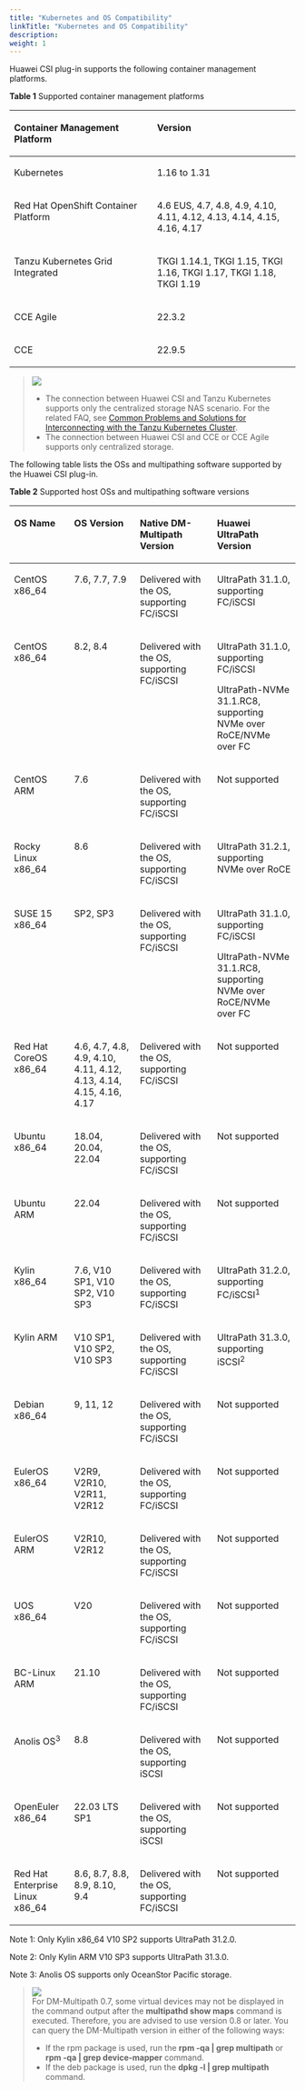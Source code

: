 ```yaml
---
title: "Kubernetes and OS Compatibility"
linkTitle: "Kubernetes and OS Compatibility"
description: 
weight: 1
---
```


Huawei CSI plug-in supports the following container management platforms.

**Table  1**  Supported container management platforms

<a name="table1074710451516"></a>
<table><thead align="left"><tr id="row474794517118"><th class="cellrowborder" valign="top" width="50%" id="mcps1.2.3.1.1"><p id="p107476451618"><a name="p107476451618"></a><a name="p107476451618"></a>Container Management Platform</p>
</th>
<th class="cellrowborder" valign="top" width="50%" id="mcps1.2.3.1.2"><p id="p1574820451312"><a name="p1574820451312"></a><a name="p1574820451312"></a>Version</p>
</th>
</tr>
</thead>
<tbody><tr id="row774818457119"><td class="cellrowborder" valign="top" width="50%" headers="mcps1.2.3.1.1 "><p id="p774815451619"><a name="p774815451619"></a><a name="p774815451619"></a>Kubernetes</p>
</td>
<td class="cellrowborder" valign="top" width="50%" headers="mcps1.2.3.1.2 "><p id="p1074815457112"><a name="p1074815457112"></a><a name="p1074815457112"></a>1.16 to 1.31</p>
</td>
</tr>
<tr id="row1374812458110"><td class="cellrowborder" valign="top" width="50%" headers="mcps1.2.3.1.1 "><p id="p15748194519116"><a name="p15748194519116"></a><a name="p15748194519116"></a>Red Hat OpenShift Container Platform</p>
</td>
<td class="cellrowborder" valign="top" width="50%" headers="mcps1.2.3.1.2 "><p id="p1774819451114"><a name="p1774819451114"></a><a name="p1774819451114"></a>4.6 EUS, 4.7, 4.8, 4.9, 4.10, 4.11, 4.12, 4.13, 4.14, 4.15, 4.16, 4.17</p>
</td>
</tr>
<tr id="row1526064545317"><td class="cellrowborder" valign="top" width="50%" headers="mcps1.2.3.1.1 "><p id="p1426094595313"><a name="p1426094595313"></a><a name="p1426094595313"></a>Tanzu Kubernetes Grid Integrated</p>
</td>
<td class="cellrowborder" valign="top" width="50%" headers="mcps1.2.3.1.2 "><p id="p626054555310"><a name="p626054555310"></a><a name="p626054555310"></a>TKGI 1.14.1, TKGI 1.15, TKGI 1.16, TKGI 1.17, TKGI 1.18, TKGI 1.19</p>
</td>
</tr>
<tr id="row117973419355"><td class="cellrowborder" valign="top" width="50%" headers="mcps1.2.3.1.1 "><p id="p1118023483511"><a name="p1118023483511"></a><a name="p1118023483511"></a>CCE Agile</p>
</td>
<td class="cellrowborder" valign="top" width="50%" headers="mcps1.2.3.1.2 "><p id="p418018342356"><a name="p418018342356"></a><a name="p418018342356"></a>22.3.2</p>
</td>
</tr>
<tr id="row2097213814106"><td class="cellrowborder" valign="top" width="50%" headers="mcps1.2.3.1.1 "><p id="p6972113831015"><a name="p6972113831015"></a><a name="p6972113831015"></a>CCE</p>
</td>
<td class="cellrowborder" valign="top" width="50%" headers="mcps1.2.3.1.2 "><p id="p79726387102"><a name="p79726387102"></a><a name="p79726387102"></a>22.9.5</p>
</td>
</tr>
</tbody>
</table>

>![](/css-docs/public_sys-resources/en-us/icon-notice.gif)  
>-   The connection between Huawei CSI and Tanzu Kubernetes supports only the centralized storage NAS scenario. For the related FAQ, see  [Common Problems and Solutions for Interconnecting with the Tanzu Kubernetes Cluster](/docs/troubleshooting/common-problems-and-solutions-for-interconnecting-with-the-tanzu-kubernetes-cluster).
>-   The connection between Huawei CSI and CCE or CCE Agile supports only centralized storage.

The following table lists the OSs and multipathing software supported by the Huawei CSI plug-in.

**Table  2**  Supported host OSs and multipathing software versions

<a name="table133422378818"></a>
<table><thead align="left"><tr id="row83438371381"><th class="cellrowborder" valign="top" width="21%" id="mcps1.2.5.1.1"><p id="p334317371186"><a name="p334317371186"></a><a name="p334317371186"></a>OS Name</p>
</th>
<th class="cellrowborder" valign="top" width="23%" id="mcps1.2.5.1.2"><p id="p1534317371812"><a name="p1534317371812"></a><a name="p1534317371812"></a>OS Version</p>
</th>
<th class="cellrowborder" valign="top" width="27%" id="mcps1.2.5.1.3"><p id="p20513132412163"><a name="p20513132412163"></a><a name="p20513132412163"></a>Native DM-Multipath Version</p>
</th>
<th class="cellrowborder" valign="top" width="28.999999999999996%" id="mcps1.2.5.1.4"><p id="p5519020131610"><a name="p5519020131610"></a><a name="p5519020131610"></a>Huawei UltraPath Version</p>
</th>
</tr>
</thead>
<tbody><tr id="row10343137688"><td class="cellrowborder" valign="top" width="21%" headers="mcps1.2.5.1.1 "><p id="p174422515917"><a name="p174422515917"></a><a name="p174422515917"></a>CentOS x86_64</p>
</td>
<td class="cellrowborder" valign="top" width="23%" headers="mcps1.2.5.1.2 "><p id="p714515424912"><a name="p714515424912"></a><a name="p714515424912"></a>7.6, 7.7, 7.9</p>
</td>
<td class="cellrowborder" valign="top" width="27%" headers="mcps1.2.5.1.3 "><p id="p9513142418162"><a name="p9513142418162"></a><a name="p9513142418162"></a>Delivered with the OS, supporting FC/iSCSI</p>
</td>
<td class="cellrowborder" valign="top" width="28.999999999999996%" headers="mcps1.2.5.1.4 "><p id="p951912207160"><a name="p951912207160"></a><a name="p951912207160"></a>UltraPath 31.1.0, supporting FC/iSCSI</p>
</td>
</tr>
<tr id="row126961850188"><td class="cellrowborder" valign="top" width="21%" headers="mcps1.2.5.1.1 "><p id="p66968571811"><a name="p66968571811"></a><a name="p66968571811"></a>CentOS x86_64</p>
</td>
<td class="cellrowborder" valign="top" width="23%" headers="mcps1.2.5.1.2 "><p id="p146964518186"><a name="p146964518186"></a><a name="p146964518186"></a>8.2, 8.4</p>
</td>
<td class="cellrowborder" valign="top" width="27%" headers="mcps1.2.5.1.3 "><p id="p7696154184"><a name="p7696154184"></a><a name="p7696154184"></a>Delivered with the OS, supporting FC/iSCSI</p>
</td>
<td class="cellrowborder" valign="top" width="28.999999999999996%" headers="mcps1.2.5.1.4 "><p id="p3696175101811"><a name="p3696175101811"></a><a name="p3696175101811"></a>UltraPath 31.1.0, supporting FC/iSCSI</p>
<p id="p13433122917188"><a name="p13433122917188"></a><a name="p13433122917188"></a>UltraPath-NVMe 31.1.RC8, supporting NVMe over RoCE/NVMe over FC</p>
</td>
</tr>
<tr id="row462220559496"><td class="cellrowborder" valign="top" width="21%" headers="mcps1.2.5.1.1 "><p id="p8622205534918"><a name="p8622205534918"></a><a name="p8622205534918"></a>CentOS ARM</p>
</td>
<td class="cellrowborder" valign="top" width="23%" headers="mcps1.2.5.1.2 "><p id="p162295519499"><a name="p162295519499"></a><a name="p162295519499"></a>7.6</p>
</td>
<td class="cellrowborder" valign="top" width="27%" headers="mcps1.2.5.1.3 "><p id="p1571627205016"><a name="p1571627205016"></a><a name="p1571627205016"></a>Delivered with the OS, supporting FC/iSCSI</p>
</td>
<td class="cellrowborder" valign="top" width="28.999999999999996%" headers="mcps1.2.5.1.4 "><p id="p92831342165018"><a name="p92831342165018"></a><a name="p92831342165018"></a>Not supported</p>
</td>
</tr>
<tr id="row338018570509"><td class="cellrowborder" valign="top" width="21%" headers="mcps1.2.5.1.1 "><p id="p65591473511"><a name="p65591473511"></a><a name="p65591473511"></a>Rocky Linux x86_64</p>
</td>
<td class="cellrowborder" valign="top" width="23%" headers="mcps1.2.5.1.2 "><p id="p175591079513"><a name="p175591079513"></a><a name="p175591079513"></a>8.6</p>
</td>
<td class="cellrowborder" valign="top" width="27%" headers="mcps1.2.5.1.3 "><p id="p1355913785117"><a name="p1355913785117"></a><a name="p1355913785117"></a>Delivered with the OS, supporting FC/iSCSI</p>
</td>
<td class="cellrowborder" valign="top" width="28.999999999999996%" headers="mcps1.2.5.1.4 "><p id="p05591714513"><a name="p05591714513"></a><a name="p05591714513"></a>UltraPath 31.2.1, supporting NVMe over RoCE</p>
</td>
</tr>
<tr id="row33431037682"><td class="cellrowborder" valign="top" width="21%" headers="mcps1.2.5.1.1 "><p id="p184420254915"><a name="p184420254915"></a><a name="p184420254915"></a>SUSE 15 x86_64</p>
</td>
<td class="cellrowborder" valign="top" width="23%" headers="mcps1.2.5.1.2 "><p id="p2014514429912"><a name="p2014514429912"></a><a name="p2014514429912"></a>SP2, SP3</p>
</td>
<td class="cellrowborder" valign="top" width="27%" headers="mcps1.2.5.1.3 "><p id="p351302411165"><a name="p351302411165"></a><a name="p351302411165"></a>Delivered with the OS, supporting FC/iSCSI</p>
</td>
<td class="cellrowborder" valign="top" width="28.999999999999996%" headers="mcps1.2.5.1.4 "><p id="p43207517196"><a name="p43207517196"></a><a name="p43207517196"></a>UltraPath 31.1.0, supporting FC/iSCSI</p>
<p id="p1232018541915"><a name="p1232018541915"></a><a name="p1232018541915"></a>UltraPath-NVMe 31.1.RC8, supporting NVMe over RoCE/NVMe over FC</p>
</td>
</tr>
<tr id="row10343113716818"><td class="cellrowborder" valign="top" width="21%" headers="mcps1.2.5.1.1 "><p id="p7442251798"><a name="p7442251798"></a><a name="p7442251798"></a>Red Hat CoreOS x86_64</p>
</td>
<td class="cellrowborder" valign="top" width="23%" headers="mcps1.2.5.1.2 "><p id="p1214517426916"><a name="p1214517426916"></a><a name="p1214517426916"></a>4.6, 4.7, 4.8, 4.9, 4.10, 4.11, 4.12, 4.13, 4.14, 4.15, 4.16, 4.17</p>
</td>
<td class="cellrowborder" valign="top" width="27%" headers="mcps1.2.5.1.3 "><p id="p115134245168"><a name="p115134245168"></a><a name="p115134245168"></a>Delivered with the OS, supporting FC/iSCSI</p>
</td>
<td class="cellrowborder" valign="top" width="28.999999999999996%" headers="mcps1.2.5.1.4 "><p id="p19519220141616"><a name="p19519220141616"></a><a name="p19519220141616"></a>Not supported</p>
</td>
</tr>
<tr id="row234312371784"><td class="cellrowborder" valign="top" width="21%" headers="mcps1.2.5.1.1 "><p id="p24411253910"><a name="p24411253910"></a><a name="p24411253910"></a>Ubuntu x86_64</p>
</td>
<td class="cellrowborder" valign="top" width="23%" headers="mcps1.2.5.1.2 "><p id="p141451428911"><a name="p141451428911"></a><a name="p141451428911"></a>18.04, 20.04, 22.04</p>
</td>
<td class="cellrowborder" valign="top" width="27%" headers="mcps1.2.5.1.3 "><p id="p751392431616"><a name="p751392431616"></a><a name="p751392431616"></a>Delivered with the OS, supporting FC/iSCSI</p>
</td>
<td class="cellrowborder" valign="top" width="28.999999999999996%" headers="mcps1.2.5.1.4 "><p id="p351992071616"><a name="p351992071616"></a><a name="p351992071616"></a>Not supported</p>
</td>
</tr>
<tr id="row1279582641416"><td class="cellrowborder" valign="top" width="21%" headers="mcps1.2.5.1.1 "><p id="p7795172661419"><a name="p7795172661419"></a><a name="p7795172661419"></a>Ubuntu ARM</p>
</td>
<td class="cellrowborder" valign="top" width="23%" headers="mcps1.2.5.1.2 "><p id="p14796182613148"><a name="p14796182613148"></a><a name="p14796182613148"></a>22.04</p>
</td>
<td class="cellrowborder" valign="top" width="27%" headers="mcps1.2.5.1.3 "><p id="p173292051151419"><a name="p173292051151419"></a><a name="p173292051151419"></a>Delivered with the OS, supporting FC/iSCSI</p>
</td>
<td class="cellrowborder" valign="top" width="28.999999999999996%" headers="mcps1.2.5.1.4 "><p id="p83292514146"><a name="p83292514146"></a><a name="p83292514146"></a>Not supported</p>
</td>
</tr>
<tr id="row10343173719816"><td class="cellrowborder" valign="top" width="21%" headers="mcps1.2.5.1.1 "><p id="p11441251399"><a name="p11441251399"></a><a name="p11441251399"></a>Kylin x86_64</p>
</td>
<td class="cellrowborder" valign="top" width="23%" headers="mcps1.2.5.1.2 "><p id="p114517420917"><a name="p114517420917"></a><a name="p114517420917"></a>7.6, V10 SP1, V10 SP2, V10 SP3</p>
</td>
<td class="cellrowborder" valign="top" width="27%" headers="mcps1.2.5.1.3 "><p id="p851302401613"><a name="p851302401613"></a><a name="p851302401613"></a>Delivered with the OS, supporting FC/iSCSI</p>
</td>
<td class="cellrowborder" valign="top" width="28.999999999999996%" headers="mcps1.2.5.1.4 "><p id="p6519820151615"><a name="p6519820151615"></a><a name="p6519820151615"></a>UltraPath 31.2.0, supporting FC/iSCSI<sup id="sup1712945141917"><a name="sup1712945141917"></a><a name="sup1712945141917"></a>1</sup></p>
</td>
</tr>
<tr id="row514418498117"><td class="cellrowborder" valign="top" width="21%" headers="mcps1.2.5.1.1 "><p id="p0144174981113"><a name="p0144174981113"></a><a name="p0144174981113"></a>Kylin ARM</p>
</td>
<td class="cellrowborder" valign="top" width="23%" headers="mcps1.2.5.1.2 "><p id="p121441149121117"><a name="p121441149121117"></a><a name="p121441149121117"></a>V10 SP1, V10 SP2, V10 SP3</p>
</td>
<td class="cellrowborder" valign="top" width="27%" headers="mcps1.2.5.1.3 "><p id="p1351318249164"><a name="p1351318249164"></a><a name="p1351318249164"></a>Delivered with the OS, supporting FC/iSCSI</p>
</td>
<td class="cellrowborder" valign="top" width="28.999999999999996%" headers="mcps1.2.5.1.4 "><p id="p35196203166"><a name="p35196203166"></a><a name="p35196203166"></a>UltraPath 31.3.0, supporting iSCSI<sup id="sup185591937155114"><a name="sup185591937155114"></a><a name="sup185591937155114"></a>2</sup></p>
</td>
</tr>
<tr id="row110899123112"><td class="cellrowborder" valign="top" width="21%" headers="mcps1.2.5.1.1 "><p id="p16108109203112"><a name="p16108109203112"></a><a name="p16108109203112"></a>Debian x86_64</p>
</td>
<td class="cellrowborder" valign="top" width="23%" headers="mcps1.2.5.1.2 "><p id="p1310859163119"><a name="p1310859163119"></a><a name="p1310859163119"></a>9, 11, 12</p>
</td>
<td class="cellrowborder" valign="top" width="27%" headers="mcps1.2.5.1.3 "><p id="p91081299314"><a name="p91081299314"></a><a name="p91081299314"></a>Delivered with the OS, supporting FC/iSCSI</p>
</td>
<td class="cellrowborder" valign="top" width="28.999999999999996%" headers="mcps1.2.5.1.4 "><p id="p410816943110"><a name="p410816943110"></a><a name="p410816943110"></a>Not supported</p>
</td>
</tr>
<tr id="row257753715216"><td class="cellrowborder" valign="top" width="21%" headers="mcps1.2.5.1.1 "><p id="p15577537165212"><a name="p15577537165212"></a><a name="p15577537165212"></a>EulerOS x86_64</p>
</td>
<td class="cellrowborder" valign="top" width="23%" headers="mcps1.2.5.1.2 "><p id="p15771637195210"><a name="p15771637195210"></a><a name="p15771637195210"></a>V2R9, V2R10, V2R11, V2R12</p>
</td>
<td class="cellrowborder" valign="top" width="27%" headers="mcps1.2.5.1.3 "><p id="p14470145615315"><a name="p14470145615315"></a><a name="p14470145615315"></a>Delivered with the OS, supporting FC/iSCSI</p>
</td>
<td class="cellrowborder" valign="top" width="28.999999999999996%" headers="mcps1.2.5.1.4 "><p id="p14701656125313"><a name="p14701656125313"></a><a name="p14701656125313"></a>Not supported</p>
</td>
</tr>
<tr id="row292017416534"><td class="cellrowborder" valign="top" width="21%" headers="mcps1.2.5.1.1 "><p id="p7920841155312"><a name="p7920841155312"></a><a name="p7920841155312"></a>EulerOS ARM</p>
</td>
<td class="cellrowborder" valign="top" width="23%" headers="mcps1.2.5.1.2 "><p id="p1792014110534"><a name="p1792014110534"></a><a name="p1792014110534"></a>V2R10, V2R12</p>
</td>
<td class="cellrowborder" valign="top" width="27%" headers="mcps1.2.5.1.3 "><p id="p10150157115312"><a name="p10150157115312"></a><a name="p10150157115312"></a>Delivered with the OS, supporting FC/iSCSI</p>
</td>
<td class="cellrowborder" valign="top" width="28.999999999999996%" headers="mcps1.2.5.1.4 "><p id="p415055725312"><a name="p415055725312"></a><a name="p415055725312"></a>Not supported</p>
</td>
</tr>
<tr id="row10474145114011"><td class="cellrowborder" valign="top" width="21%" headers="mcps1.2.5.1.1 "><p id="p174741753402"><a name="p174741753402"></a><a name="p174741753402"></a>UOS x86_64</p>
</td>
<td class="cellrowborder" valign="top" width="23%" headers="mcps1.2.5.1.2 "><p id="p134758574010"><a name="p134758574010"></a><a name="p134758574010"></a>V20</p>
</td>
<td class="cellrowborder" valign="top" width="27%" headers="mcps1.2.5.1.3 "><p id="p34753524019"><a name="p34753524019"></a><a name="p34753524019"></a>Delivered with the OS, supporting FC/iSCSI</p>
</td>
<td class="cellrowborder" valign="top" width="28.999999999999996%" headers="mcps1.2.5.1.4 "><p id="p947516574016"><a name="p947516574016"></a><a name="p947516574016"></a>Not supported</p>
</td>
</tr>
<tr id="row867984183816"><td class="cellrowborder" valign="top" width="21%" headers="mcps1.2.5.1.1 "><p id="p1967912417382"><a name="p1967912417382"></a><a name="p1967912417382"></a>BC-Linux ARM</p>
</td>
<td class="cellrowborder" valign="top" width="23%" headers="mcps1.2.5.1.2 "><p id="p1967915493815"><a name="p1967915493815"></a><a name="p1967915493815"></a>21.10</p>
</td>
<td class="cellrowborder" valign="top" width="27%" headers="mcps1.2.5.1.3 "><p id="p1467974163820"><a name="p1467974163820"></a><a name="p1467974163820"></a>Delivered with the OS, supporting FC/iSCSI</p>
</td>
<td class="cellrowborder" valign="top" width="28.999999999999996%" headers="mcps1.2.5.1.4 "><p id="p26792411387"><a name="p26792411387"></a><a name="p26792411387"></a>Not supported</p>
</td>
</tr>
<tr id="row4144193719134"><td class="cellrowborder" valign="top" width="21%" headers="mcps1.2.5.1.1 "><p id="p914473714135"><a name="p914473714135"></a><a name="p914473714135"></a>Anolis OS<sup id="sup19737153002119"><a name="sup19737153002119"></a><a name="sup19737153002119"></a>3</sup></p>
</td>
<td class="cellrowborder" valign="top" width="23%" headers="mcps1.2.5.1.2 "><p id="p1214473771310"><a name="p1214473771310"></a><a name="p1214473771310"></a>8.8</p>
</td>
<td class="cellrowborder" valign="top" width="27%" headers="mcps1.2.5.1.3 "><p id="p14144837121313"><a name="p14144837121313"></a><a name="p14144837121313"></a>Delivered with the OS, supporting iSCSI</p>
</td>
<td class="cellrowborder" valign="top" width="28.999999999999996%" headers="mcps1.2.5.1.4 "><p id="p16145113761319"><a name="p16145113761319"></a><a name="p16145113761319"></a>Not supported</p>
</td>
</tr>
<tr id="row1941116615225"><td class="cellrowborder" valign="top" width="21%" headers="mcps1.2.5.1.1 "><p id="p17411196152216"><a name="p17411196152216"></a><a name="p17411196152216"></a>OpenEuler x86_64</p>
</td>
<td class="cellrowborder" valign="top" width="23%" headers="mcps1.2.5.1.2 "><p id="p241115619228"><a name="p241115619228"></a><a name="p241115619228"></a>22.03 LTS SP1</p>
</td>
<td class="cellrowborder" valign="top" width="27%" headers="mcps1.2.5.1.3 "><p id="p1541176132218"><a name="p1541176132218"></a><a name="p1541176132218"></a>Delivered with the OS, supporting iSCSI</p>
</td>
<td class="cellrowborder" valign="top" width="28.999999999999996%" headers="mcps1.2.5.1.4 "><p id="p9412146192210"><a name="p9412146192210"></a><a name="p9412146192210"></a>Not supported</p>
</td>
</tr>
<tr id="row8426659627"><td class="cellrowborder" valign="top" width="21%" headers="mcps1.2.5.1.1 "><p id="p411217583481"><a name="p411217583481"></a><a name="p411217583481"></a>Red Hat Enterprise Linux x86_64</p>
</td>
<td class="cellrowborder" valign="top" width="23%" headers="mcps1.2.5.1.2 "><p id="p91129587480"><a name="p91129587480"></a><a name="p91129587480"></a>8.6, 8.7, 8.8, 8.9, 8.10, 9.4</p>
</td>
<td class="cellrowborder" valign="top" width="27%" headers="mcps1.2.5.1.3 "><p id="p141128581485"><a name="p141128581485"></a><a name="p141128581485"></a>Delivered with the OS, supporting FC/iSCSI</p>
</td>
<td class="cellrowborder" valign="top" width="28.999999999999996%" headers="mcps1.2.5.1.4 "><p id="p511205884815"><a name="p511205884815"></a><a name="p511205884815"></a>Not supported</p>
</td>
</tr>
</tbody>
</table>

Note 1: Only Kylin x86\_64 V10 SP2 supports UltraPath 31.2.0.

Note 2: Only Kylin ARM V10 SP3 supports UltraPath 31.3.0.

Note 3: Anolis OS supports only OceanStor Pacific storage.

>![](/css-docs/public_sys-resources/en-us/icon-note.gif)  
>For DM-Multipath 0.7, some virtual devices may not be displayed in the command output after the  **multipathd show maps**  command is executed. Therefore, you are advised to use version 0.8 or later.
>You can query the DM-Multipath version in either of the following ways:
>-   If the rpm package is used, run the  **rpm -qa | grep multipath**  or  **rpm -qa | grep device-mapper**  command.
>-   If the deb package is used, run the  **dpkg -l | grep multipath**  command.

